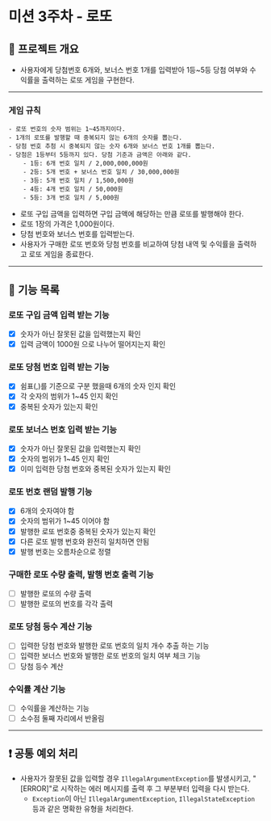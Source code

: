 # 미션 3주차 - 로또

## 📖 프로젝트 개요
- 사용자에게 당첨번호 6개와, 보너스 번호 1개를 입력받아 1등~5등 당첨 여부와 수익률을 출력하는 로또 게임을 구현한다.

---

### 게임 규칙
```
- 로또 번호의 숫자 범위는 1~45까지이다.
- 1개의 로또를 발행할 때 중복되지 않는 6개의 숫자를 뽑는다.
- 당첨 번호 추첨 시 중복되지 않는 숫자 6개와 보너스 번호 1개를 뽑는다.
- 당첨은 1등부터 5등까지 있다. 당첨 기준과 금액은 아래와 같다.
    - 1등: 6개 번호 일치 / 2,000,000,000원
    - 2등: 5개 번호 + 보너스 번호 일치 / 30,000,000원
    - 3등: 5개 번호 일치 / 1,500,000원
    - 4등: 4개 번호 일치 / 50,000원
    - 5등: 3개 번호 일치 / 5,000원
```
- 로또 구입 금액을 입력하면 구입 금액에 해당하는 만큼 로또를 발행해야 한다.
- 로또 1장의 가격은 1,000원이다.
- 당첨 번호와 보너스 번호를 입력받는다.
- 사용자가 구매한 로또 번호와 당첨 번호를 비교하여 당첨 내역 및 수익률을 출력하고 로또 게임을 종료한다.

___

## 🔎 기능 목록

### 로또 구입 금액 입력 받는 기능
  - [x] 숫자가 아닌 잘못된 값을 입력했는지 확인
  - [x] 입력 금액이 1000원 으로 나누어 떨어지는지 확인

### 로또 당첨 번호 입력 받는 기능
  - [x] 쉼표(,)를 기준으로 구분 했을때 6개의 숫자 인지 확인
  - [x] 각 숫자의 범위가 1~45 인지 확인
  - [x] 중복된 숫자가 있는지 확인

### 로또 보너스 번호 입력 받는 기능
  - [x] 숫자가 아닌 잘못된 값을 입력했는지 확인
  - [x] 숫자의 범위가 1~45 인지 확인
  - [x] 이미 입력한 당첨 번호와 중복된 숫자가 있는지 확인

### 로또 번호 랜덤 발행 기능
  - [x] 6개의 숫자여야 함
  - [x] 숫자의 범위가 1~45 이어야 함
  - [x] 발행한 로또 번호중 중복된 숫자가 있는지 확인
  - [x] 다른 로또 발행 번호와 완전히 일치하면 안됨
  - [x] 발행 번호는 오름차순으로 정렬

### 구매한 로또 수량 출력, 발행 번호 출력 기능
  - [ ] 발행한 로또의 수량 출력
  - [ ] 발행한 로또의 번호를 각각 출력

### 로또 당첨 등수 계산 기능
  - [ ] 입력한 당첨 번호와 발행한 로또 번호의 일치 개수 추출 하는 기능
  - [ ] 입력한 보너스 번호와 발행한 로또 번호의 일치 여부 체크 기능
  - [ ] 당첨 등수 계산

### 수익률 계산 기능
  - [ ] 수익률을 계산하는 기능
  - [ ] 소수점 둘째 자리에서 반올림

---

## ❗ 공통 예외 처리
- 사용자가 잘못된 값을 입력할 경우 `IllegalArgumentException`를 발생시키고, "[ERROR]"로 시작하는 에러 메시지를 출력 후 그 부분부터 입력을 다시 받는다.
    - `Exception`이 아닌 `IllegalArgumentException`, `IllegalStateException` 등과 같은 명확한 유형을 처리한다.
